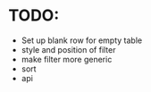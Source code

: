 # TODO:

- Set up blank row for empty table
- style and position of filter
- make filter more generic
- sort
- api

